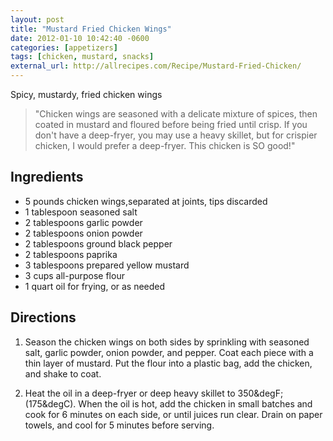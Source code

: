 ```yaml
---
layout: post
title: "Mustard Fried Chicken Wings"
date: 2012-01-10 10:42:40 -0600
categories: [appetizers]
tags: [chicken, mustard, snacks]
external_url: http://allrecipes.com/Recipe/Mustard-Fried-Chicken/
---
```

Spicy, mustardy, fried chicken wings

> "Chicken wings are seasoned with a delicate mixture of spices, then
  coated in mustard and floured before being fried until crisp. If you
  don't have a deep-fryer, you may use a heavy skillet, but for
  crispier chicken, I would prefer a deep-fryer. This chicken is SO
  good!"



## Ingredients

* 5 pounds chicken wings,separated at joints, tips discarded
* 1 tablespoon seasoned salt
* 2 tablespoons garlic powder
* 2 tablespoons onion powder
* 2 tablespoons ground black pepper
* 2 tablespoons paprika
* 3 tablespoons prepared yellow mustard
* 3 cups all-purpose flour
* 1 quart oil for frying, or as needed


## Directions
1. Season the chicken wings on both sides by sprinkling with seasoned salt, garlic powder, onion powder, and pepper. Coat each piece with a thin layer of mustard. Put the flour into a plastic bag, add the chicken, and shake to coat.

1. Heat the oil in a deep-fryer or deep heavy skillet to 350&degF; (175&degC). When the oil is hot, add the chicken in small batches and cook for 6 minutes on each side, or until juices run clear. Drain on paper towels, and cool for 5 minutes before serving.
